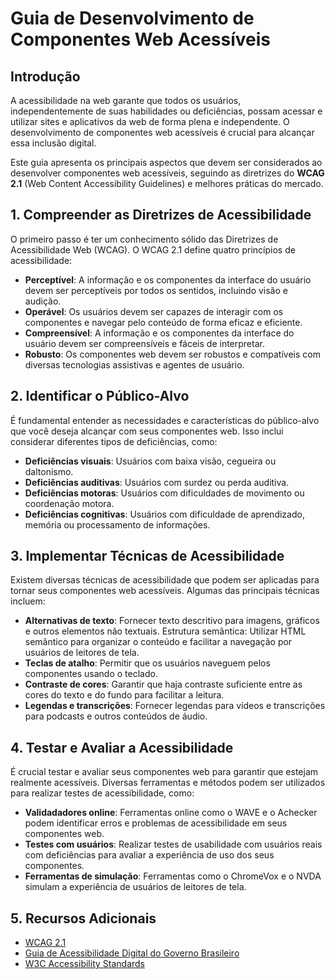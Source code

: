 # Guia de Desenvolvimento de Componentes Web Acessíveis

## Introdução

A acessibilidade na web garante que todos os usuários, independentemente de suas habilidades ou deficiências, possam acessar e utilizar sites e aplicativos da web de forma plena e independente. O desenvolvimento de componentes web acessíveis é crucial para alcançar essa inclusão digital.

Este guia apresenta os principais aspectos que devem ser considerados ao desenvolver componentes web acessíveis, seguindo as diretrizes do **WCAG 2.1** (Web Content Accessibility Guidelines) e melhores práticas do mercado.

## 1. Compreender as Diretrizes de Acessibilidade

O primeiro passo é ter um conhecimento sólido das Diretrizes de Acessibilidade Web (WCAG). O WCAG 2.1 define quatro princípios de acessibilidade:

- **Perceptível**: A informação e os componentes da interface do usuário devem ser perceptíveis por todos os sentidos, incluindo visão e audição.
- **Operável**: Os usuários devem ser capazes de interagir com os componentes e navegar pelo conteúdo de forma eficaz e eficiente.
- **Compreensível**: A informação e os componentes da interface do usuário devem ser compreensíveis e fáceis de interpretar.
- **Robusto**: Os componentes web devem ser robustos e compatíveis com diversas tecnologias assistivas e agentes de usuário.

## 2. Identificar o Público-Alvo

É fundamental entender as necessidades e características do público-alvo que você deseja alcançar com seus componentes web. Isso inclui considerar diferentes tipos de deficiências, como:

- **Deficiências visuais**: Usuários com baixa visão, cegueira ou daltonismo.
- **Deficiências auditivas**: Usuários com surdez ou perda auditiva.
- **Deficiências motoras**: Usuários com dificuldades de movimento ou coordenação motora.
- **Deficiências cognitivas**: Usuários com dificuldade de aprendizado, memória ou processamento de informações.

## 3. Implementar Técnicas de Acessibilidade

Existem diversas técnicas de acessibilidade que podem ser aplicadas para tornar seus componentes web acessíveis. Algumas das principais técnicas incluem:

- **Alternativas de texto**: Fornecer texto descritivo para imagens, gráficos e outros elementos não textuais.
Estrutura semântica: Utilizar HTML semântico para organizar o conteúdo e facilitar a navegação por usuários de leitores de tela.
- **Teclas de atalho**: Permitir que os usuários naveguem pelos componentes usando o teclado.
- **Contraste de cores**: Garantir que haja contraste suficiente entre as cores do texto e do fundo para facilitar a leitura.
- **Legendas e transcrições**: Fornecer legendas para vídeos e transcrições para podcasts e outros conteúdos de áudio.

## 4. Testar e Avaliar a Acessibilidade

É crucial testar e avaliar seus componentes web para garantir que estejam realmente acessíveis. Diversas ferramentas e métodos podem ser utilizados para realizar testes de acessibilidade, como:

- **Validadadores online**: Ferramentas online como o WAVE e o Achecker podem identificar erros e problemas de acessibilidade em seus componentes web.
- **Testes com usuários**: Realizar testes de usabilidade com usuários reais com deficiências para avaliar a experiência de uso dos seus componentes.
- **Ferramentas de simulação**: Ferramentas como o ChromeVox e o NVDA simulam a experiência de usuários de leitores de tela.

## 5. Recursos Adicionais

- [WCAG 2.1](https://www.w3.org/TR/WCAG21/)
- [Guia de Acessibilidade Digital do Governo Brasileiro](https://www.gov.br/governodigital/pt-br/acessibilidade-e-usuario/acessibilidade-digital)
- [W3C Accessibility Standards](https://www.w3.org/WAI/standards-guidelines/)
